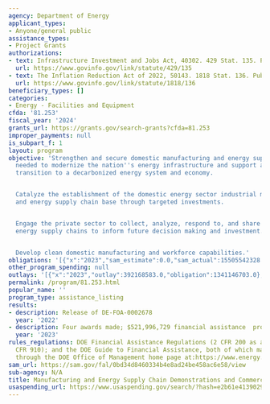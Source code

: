 ```yaml
---
agency: Department of Energy
applicant_types:
- Anyone/general public
assistance_types:
- Project Grants
authorizations:
- text: Infrastructure Investment and Jobs Act, 40302. 429 Stat. 135. Pub. L. 117-58.
  url: https://www.govinfo.gov/link/statute/429/135
- text: The Inflation Reduction Act of 2022, 50143. 1818 Stat. 136. Pub. L. 117-169.
  url: https://www.govinfo.gov/link/statute/1818/136
beneficiary_types: []
categories:
- Energy - Facilities and Equipment
cfda: '81.253'
fiscal_year: '2024'
grants_url: https://grants.gov/search-grants?cfda=81.253
improper_payments: null
is_subpart_f: 1
layout: program
objective: 'Strengthen and secure domestic manufacturing and energy supply chains
  needed to modernize the nation''s energy infrastructure and support an equitable
  transition to a decarbonized energy system and economy.


  Catalyze the establishment of the domestic energy sector industrial manufacturing
  and energy supply chain base through targeted investments.


  Engage the private sector to collect, analyze, respond to, and share data about
  energy supply chains to inform future decision making and investment.


  Develop clean domestic manufacturing and workforce capabilities.'
obligations: '[{"x":"2023","sam_estimate":0.0,"sam_actual":15505542328.0,"usa_spending_actual":1505542328.0},{"x":"2024","sam_estimate":0.0,"sam_actual":641693584.0,"usa_spending_actual":641639584.0},{"x":"2025","sam_estimate":0.0,"sam_actual":6000000000.0,"usa_spending_actual":4733085565.65}]'
other_program_spending: null
outlays: '[{"x":"2023","outlay":392168583.0,"obligation":1341146703.0},{"x":"2024","outlay":48259662.3,"obligation":641639584.0},{"x":"2025","outlay":7964730.38,"obligation":4897481190.65}]'
permalink: /program/81.253.html
popular_name: ''
program_type: assistance_listing
results:
- description: Release of DE-FOA-0002678
  year: '2022'
- description: Four awards made; $521,996,729 financial assistance  provided
  year: '2023'
rules_regulations: DOE Financial Assistance Regulations (2 CFR 200 as amended by 2
  CFR 910); and the DOE Guide to Financial Assistance, both of which may be accessed
  through the DOE Office of Management home page at:https://www.energy.gov/management/downloads/merit-review-guide-financial-assistance-and-unsolicited-proposals-current
sam_url: https://sam.gov/fal/0bd34d8460334b4e8ad24be458ac6e58/view
sub-agency: N/A
title: Manufacturing and Energy Supply Chain Demonstrations and Commercial Applications
usaspending_url: https://www.usaspending.gov/search/?hash=e2b61e41390299b2c1437c115f915a23
---
```

